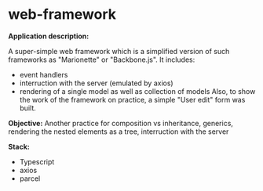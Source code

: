 # web-framework

**Application description:**

A super-simple web framework which is a simplified version of such frameworks as "Marionette" or "Backbone.js". It includes:
- event handlers
- interruction with the server (emulated by axios)
- rendering of a single model as well as collection of models
Also, to show the work of the framework on practice, a simple "User edit" form was built.

**Objective:**
Another practice for composition vs inheritance, generics, rendering the nested elements as a tree, interruction with the server

**Stack:**
- Typescript
- axios
- parcel
